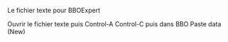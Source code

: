Le fichier texte pour BBOExpert

Ouvrir le fichier texte puis
Control-A
Control-C
puis dans BBO
Paste data (New)
